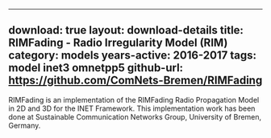 ---
download: true
layout: download-details
title: RIMFading - Radio Irregularity Model (RIM)
category: models
years-active: 2016-2017
tags: model inet3 omnetpp5
github-url: https://github.com/ComNets-Bremen/RIMFading
--

RIMFading is an implementation of the RIMFading Radio Propagation Model in
2D and 3D for the INET Framework. This implementation work has been done
at Sustainable Communication Networks Group, University of Bremen, Germany.

